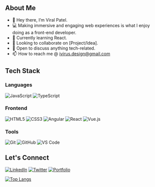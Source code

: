 ## About Me
- 👋 Hey there, I’m Viral Patel.
- 💻 Making immersive and engaging web experiences is what I enjoy doing as a front-end developer. 
- 🌱 Currently learning React.
- 👯 Looking to collaborate on [Project/Idea].
- 🤔 Open to discuss anything tech-related.
- 📫 How to reach me @ ivirus.design@gmail.com

## Tech Stack
### Languages
![JavaScript](https://img.shields.io/badge/-JavaScript-323330?style=flat&logo=javascript)
![TypeScript](https://img.shields.io/badge/-TypeScript-323330?style=flat&logo=typescript)

### Frontend
![HTML5](https://img.shields.io/badge/-HTML5-323330?style=flat&logo=html5)
![CSS3](https://img.shields.io/badge/-CSS3-323330?style=flat&logo=css3)
![Angular](https://img.shields.io/badge/-Angular-323330?style=flat&logo=angular)
![React](https://img.shields.io/badge/-React-323330?style=flat&logo=react)
![Vue.js](https://img.shields.io/badge/-Vue.js-323330?style=flat&logo=vue.js)

### Tools
![Git](https://img.shields.io/badge/-Git-323330?style=flat&logo=git)
![GitHub](https://img.shields.io/badge/-GitHub-323330?style=flat&logo=github)
![VS Code](https://img.shields.io/badge/-VS%20Code-323330?style=flat&logo=visual-studio-code)

## Let's Connect
[![LinkedIn](https://img.shields.io/badge/-LinkedIn-0A66C2?style=flat&logo=linkedin)](https://www.linkedin.com/in/viralpatel508/)
[![Twitter](https://img.shields.io/badge/-Twitter-1DA1F2?style=flat&logo=x)](https://twitter.com/viralpatel508)
[![Portfolio](https://img.shields.io/badge/-Portfolio-000?style=flat&logo=vercel)](https://viru.vercel.app)



[![Top Langs](https://github-readme-stats.vercel.app/api/top-langs/?username=meviru&theme=radical)](https://github.com/anuraghazra/github-readme-stats)


